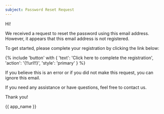 ```yaml
---
subject: Password Reset Request
---
```


Hi!

We received a request to reset the password using this email address. However, it appears that this email address is not registered.

To get started, please complete your registration by clicking the link below:

{% include 'button' with { 'text': 'Click here to complete the registration', 'action': '{!!url!!}', 'style': 'primary' } %}

If you believe this is an error or if you did not make this request, you can ignore this email.

If you need any assistance or have questions, feel free to contact us.

Thank you!

{{ app_name }}
